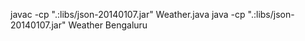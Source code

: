 javac -cp ".:libs/json-20140107.jar" Weather.java
java -cp ".:libs/json-20140107.jar" Weather Bengaluru 
